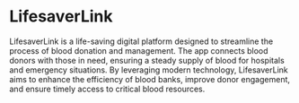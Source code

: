 # LifesaverLink
 LifesaverLink is a life-saving digital platform designed to streamline the process of blood donation and management. The app connects blood donors with those in need, ensuring a steady supply of blood for hospitals and emergency situations. By leveraging modern technology, LifesaverLink aims to enhance the efficiency of blood banks, improve donor engagement, and ensure timely access to critical blood resources.
